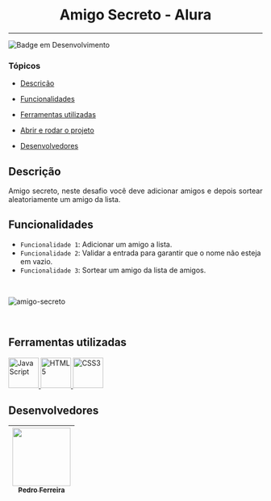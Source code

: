 <h1 align="center"> Amigo Secreto - Alura </h1>

---

![Badge em Desenvolvimento](http://img.shields.io/static/v1?label=desenvolvido&message=janeiro%202025&color=blue&style=for-the-badge)

### Tópicos

- [Descrição](#descrição)

- [Funcionalidades](#funcionalidades)

- [Ferramentas utilizadas](#ferramentas-utilizadas)

- [Abrir e rodar o projeto](#abrir-e-rodar-o-projeto)

- [Desenvolvedores](#desenvolvedores)

## Descrição

<p align="justify">
Amigo secreto, neste desafio você deve adicionar amigos e depois sortear aleatoriamente um amigo da lista.
</p>

## Funcionalidades

- `Funcionalidade 1`: Adicionar um amigo a lista.
- `Funcionalidade 2`: Validar a entrada para garantir que o nome não esteja em vazio.
- `Funcionalidade 3`: Sortear um amigo da lista de amigos.

<br/>

![amigo-secreto](https://github.com/user-attachments/assets/a17a695e-87fe-47fb-801c-8c5ce14d3121)

<br/>

## Ferramentas utilizadas

<a href="https://developer.mozilla.org/pt-BR/docs/Web/JavaScript" target="_blank"> 
<img src="https://cdn.jsdelivr.net/gh/devicons/devicon@latest/icons/javascript/javascript-original.svg" alt="JavaScript" width="60" height="60"/>
</a>
 
<a href="https://developer.mozilla.org/pt-BR/docs/Web/HTML" target="_blank">
<img src="https://cdn.jsdelivr.net/gh/devicons/devicon@latest/icons/html5/html5-original-wordmark.svg" alt="HTML5" width="60" height="60"/>
</a>

<a href="https://developer.mozilla.org/pt-BR/docs/Web/CSS" target="_blank">
<img src="https://cdn.jsdelivr.net/gh/devicons/devicon@latest/icons/css3/css3-original-wordmark.svg" alt="CSS3" width="60" height="60"/>
</a>

<br/>

## Desenvolvedores

| [<img loading="lazy" src="https://avatars.githubusercontent.com/u/73146680?v=4" width=115><br><sub>Pedro Ferreira</sub>](https://github.com/FerreiraPedroo)
| :---: |
